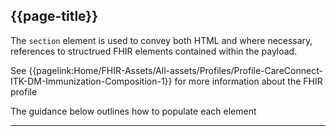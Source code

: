 ## {{page-title}}

The `section` element is used to convey both HTML and where necessary, references to structrued FHIR elements contained within the payload.

See {{pagelink:Home/FHIR-Assets/All-assets/Profiles/Profile-CareConnect-ITK-DM-Immunization-Composition-1}} for more information about the FHIR profile

The guidance below outlines how to populate each element

---

